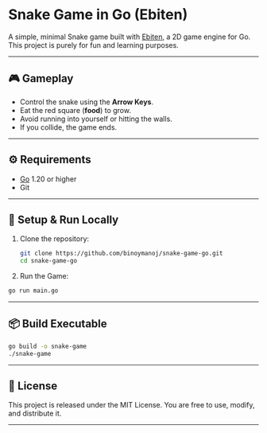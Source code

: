 # Snake Game in Go (Ebiten)

A simple, minimal Snake game built with [Ebiten](https://ebitengine.org/), a 2D game engine for Go.  
This project is purely for fun and learning purposes.

---

## 🎮 Gameplay
- Control the snake using the **Arrow Keys**.
- Eat the red square (**food**) to grow.
- Avoid running into yourself or hitting the walls.
- If you collide, the game ends. 

---

## ⚙️ Requirements
- [Go](https://go.dev/dl/) 1.20 or higher
- Git

---

## 🚀 Setup & Run Locally

1. Clone the repository:
   ```bash
   git clone https://github.com/binoymanoj/snake-game-go.git
   cd snake-game-go
   ```

1. Run the Game:
  ``` bash
  go run main.go
  ```

---

## 📦 Build Executable

  ```bash
  go build -o snake-game
  ./snake-game
  ```

---

## 📄 License

This project is released under the MIT License.
You are free to use, modify, and distribute it.

---

